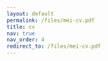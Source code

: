 ```yaml
---
layout: default
permalink: /files/mei-cv.pdf
title: cv
nav: true
nav_order: 4
redirect_to: /files/mei-cv.pdf
---
```

